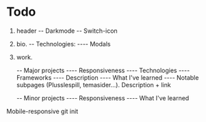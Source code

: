 # Todo

1. header
   -- Darkmode
   -- Switch-icon

2. bio.
   -- Technologies:
   ---- Modals

3. work.

   -- Major projects
   ---- Responsiveness
   ---- Technologies
   ---- Frameworks
   ---- Description
   ---- What I've learned
   ---- Notable subpages (Plusslespill, temasider...). Description + link

   -- Minor projects
   ---- Responsiveness
   ---- What I've learned

Mobile-responsive
git init
